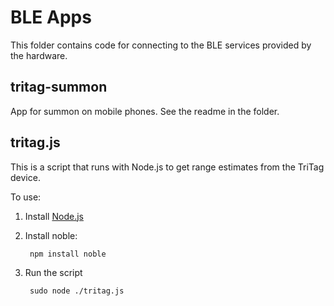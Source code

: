 BLE Apps
========

This folder contains code for connecting to the BLE services provided
by the hardware.


tritag-summon
-------------

App for summon on mobile phones. See the readme in the folder.


tritag.js
---------

This is a script that runs with Node.js to get range estimates
from the TriTag device.

To use:

1. Install [Node.js](https://nodejs.org/en/download/)
2. Install noble:

        npm install noble

3. Run the script

        sudo node ./tritag.js



